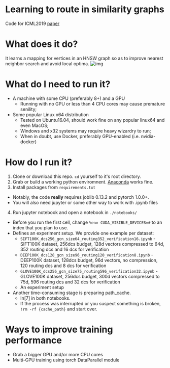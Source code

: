 # Learning to route in similarity graphs
Code for ICML2019 [paper](http://proceedings.mlr.press/v97/baranchuk19a.html)

# What does it do?
It learns a mapping for vertices in an HNSW graph so as to improve nearest neighbor search and avoid local optima.
![img](https://github.com/dbaranchuk/learning-to-route-for-ann/raw/master/images/toy_task.png)

# What do I need to run it?
* A machine with some CPU (preferably 8+) and a GPU
  * Running with no GPU or less than 4 CPU cores may cause premature senility;
* Some popular Linux x64 distribution
  * Tested on Ubuntu16.04, should work fine on any popular linux64 and even MacOS;
  * Windows and x32 systems may require heavy wizardry to run;
  * When in doubt, use Docker, preferably GPU-enabled (i.e. nvidia-docker)

# How do I run it?
1. Clone or download this repo. `cd` yourself to it's root directory.
2. Grab or build a working python enviromnent. [Anaconda](https://www.anaconda.com/) works fine.
3. Install packages from `requirements.txt`
 * Notably, the code __really__ requires joblib 0.13.2 and pytorch 1.0.0+.
 * You will also need jupyter or some other way to work with .ipynb files
4. Run jupyter notebook and open a notebook in `./notebooks/`
 * Before you run the first cell, change `%env CUDA_VISIBLE_DEVICES=#` to an index that you plan to use.
 * Defines an experiment setup. We provide one example per dataset:
    * `SIFT100K_dcs256_gcn_size64_routing352_verification16.ipynb` - SIFT100K dataset, 256dcs budget, 128d vectors compressed to 64d, 352 routing dcs and 16 dcs for verification 
    * `DEEP100K_dcs128_gcn_size96_routing120_verification8.ipynb` - DEEP100K dataset, 128dcs budget, 96d vectors, no compression, 120 routing dcs and 8 dcs for verification
    * `GLOVE100K_dcs256_gcn_size75_routing596_verification32.ipynb` - GLOVE100K dataset, 256dcs budget, 300d vectors compressed to 75d, 596 routing dcs and 32 dcs for verification
    * An experiment setup
 * Another time-consuming stage is preparing path_cache. 
   * In[7] in both notebooks. 
   * If the process was interrupted or you suspect something is broken, `!rm -rf {cache_path}` and start over.


# Ways to improve training performance
* Grab a bigger GPU and/or more CPU cores
* Multi-GPU training using torch DataParallel module
